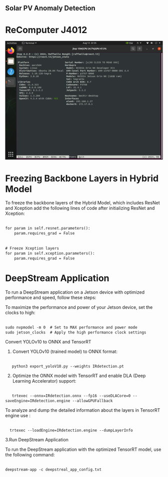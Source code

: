## Solar PV Anomaly Detection
# ReComputer J4012

![Photo](JetsonModule.png)


# Freezing Backbone Layers in Hybrid Model

To freeze the backbone layers of the Hybrid Model, which includes ResNet and Xception add the following lines of code after initializing ResNet and Xception:

```shell

for param in self.resnet.parameters():
    param.requires_grad = False


# Freeze Xception layers
for param in self.xception.parameters():
    param.requires_grad = False
```
# DeepStream Application

To run a DeepStream application on a Jetson device with optimized performance and speed, follow these steps:


To maximize the performance and power of your Jetson device, set the clocks to high:
```shell

sudo nvpmodel -m 0  # Set to MAX performance and power mode
sudo jetson_clocks  # Apply the high performance clock settings
```
Convert YOLOv10 to ONNX and TensorRT

1. Convert YOLOv10 (trained model) to ONNX format:
```shell

   python3 export_yoloV10.py --weights IRdetection.pt
```
2. Optimize the ONNX model with TensorRT and enable DLA (Deep Learning Accelerator) support:
```shell

   trtexec --onnx=IRdetection.onnx --fp16 --useDLACore=0 --saveEngine=IRdetection.engine --allowGPUFallback
```
To analyze and dump the detailed information about the layers in TensorRT engine use :
```shell

  trtexec --loadEngine=IRdetection.engine --dumpLayerInfo

```

3.Run DeepStream Application

To run the DeepStream application with the optimized TensorRT model, use the following command:
```shell

deepstream-app -c deepstreal_app_config.txt

```

